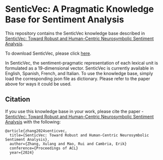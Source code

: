 # SenticVec: A Pragmatic Knowledge Base for Sentiment Analysis

This repository contains the SenticVec knowledge base described in [SenticVec: Toward Robust and Human-Centric Neurosymbolic Sentiment Analysis](https://sentic.net/neurosymbolic-sentiment-analysis.pdf). 

To download SenticVec, please click [here](https://sentic.net/senticvec.zip).

In SenticVec, the sentiment-pragmatic representation of each lexical unit is formulated as a 19-dimensional vector. SenticVec is currently available in English, Spanish, French, and Italian. 
To use the knowledge base, simply load the corresponding json file as dictionary.
Please refer to the paper above for ways it could be used.

## Citation
If you use this knowledge base in your work, please cite the paper - [SenticVec: Toward Robust and Human-Centric Neurosymbolic Sentiment Analysis](https://sentic.net/neurosymbolic-sentiment-analysis.pdf) with the following:
```
@article{zhang2024senticvec,
  title={SenticVec: Toward Robust and Human-Centric Neurosymbolic Sentiment Analysis},
  author={Zhang, Xulang and Mao, Rui and Cambria, Erik}
  conference={Proceedings of ACL}
  year={2024}
```
